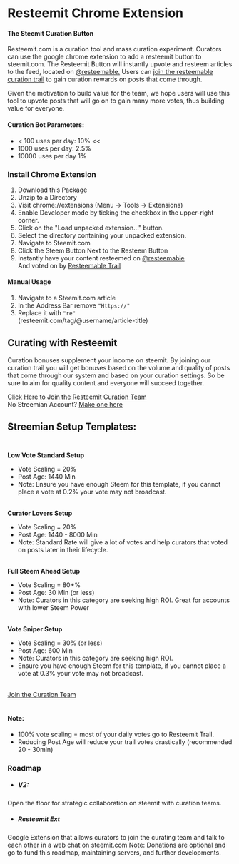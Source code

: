 # Resteemit Chrome Extension
#### The Steemit Curation Button
Resteemit.com is a curation tool and mass curation experiment. Curators can use the google chrome extension to add a resteemit button to steemit.com. The Resteemit Button will instantly upvote and resteem articles to the feed, located on [@resteemable.](https://steemit.com/@resteemable) Users can [join the resteemable curation trail](streemian.com/profile/curationtrail/trailing/943) to gain curation rewards on posts that come through.<br>

Given the motivation to build value for the team, we hope users will use this tool to upvote posts that will go on to gain many more votes, thus building value for everyone. 

#### Curation Bot Parameters:<br>
* < 100 uses per day: 10% <<
* 1000 uses per day: 2.5%
* 10000 uses per day 1%

### Install Chrome Extension
1. Download this Package
2. Unzip to a Directory
3. Visit chrome://extensions (Menu -> Tools -> Extensions)
4. Enable Developer mode by ticking the checkbox in the upper-right corner.
5. Click on the "Load unpacked extension..." button.
6. Select the directory containing your unpacked extension.
7. Navigate to Steemit.com
8. Click the Steem Button Next to the Resteem Button
9. Instantly have your content resteemed on [@resteemable](https://steemit.com/@resteemable)<br>
And voted on by [Resteemable Trail](https://streemian.com/profile/curationtrail/trailing/943)

#### Manual Usage
1. Navigate to a Steemit.com article
2. In the Address Bar remove `"Https://"`
3. Replace it with `"re"`<br>
(resteemit.com/tag/@username/article-title)

## Curating with Resteemit
Curation bonuses supplement your income on steemit. By joining our curation trail you will get bonuses based on the volume and quality of posts that come through our system and based on your curation settings. So be sure to aim for quality content and everyone will succeed together.

[Click Here to Join the Resteemit Curation Team](streemian.com/profile/curationtrail/trailing/943)<br>
No Streemian Account? [Make one here](streemian.com)

## Streemian Setup Templates:<br><br>
**Low Vote Standard Setup**
* Vote Scaling = 20%
* Post Age: 1440 Min
* Note: Ensure you have enough Steem for this template,
if you cannot place a vote at  0.2% your vote may not broadcast.<br><br>

**Curator Lovers Setup**
* Vote Scaling = 20%
* Post Age: 1440 - 8000 Min
* Note: Standard Rate will give a lot of votes and help curators that voted
on posts later in their lifecycle.<br><br>

**Full Steem Ahead Setup**
* Vote Scaling = 80+%
* Post Age: 30 Min (or less)
* Note: Curators in this category are seeking high ROI.
Great for accounts with lower Steem Power<br><br>

**Vote Sniper Setup**
* Vote Scaling = 30% (or less)
* Post Age: 600 Min 
* Note: Curators in this category are seeking high ROI.
* Ensure you have enough Steem for this template,
if you cannot place a vote at  0.3% your vote may not broadcast.<br><br>

[Join the Curation Team](streemian.com/profile/curationtrail/trailing/943)<br><br>

#### Note:
* 100% vote scaling = most of your daily votes go to Resteemit Trail.
* Reducing Post Age will reduce your trail votes drastically (recommended 20 - 30min) 

### Roadmap
* ##### V2:
Open the floor for strategic collaboration on steemit with  curation teams.
* ##### Resteemit Ext
Google Extension that allows curators to join the curating team and talk to each other in a web chat on steemit.com
Note: Donations are optional and go to fund this roadmap, maintaining servers, and further developments.


